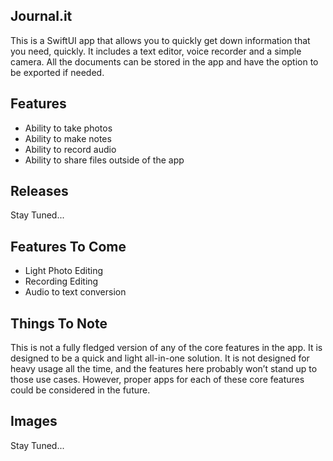 ## Journal.it

This is a SwiftUI app that allows you to quickly get down information that you need, quickly. It includes a text editor, voice recorder and a simple camera. All the documents can be stored in the app and have the option to be exported if needed. 

## Features

 - Ability to take photos
 - Ability to make notes
 - Ability to record audio
 - Ability to share files outside of the app

## Releases

Stay Tuned...

## Features To Come

 - Light Photo Editing
 - Recording Editing
 - Audio to text conversion

## Things To Note

This is not a fully fledged version of any of the core features in the app. It is designed to be a quick and light all-in-one solution. It is not designed for heavy usage all the time,  and the features here probably won’t stand up to those use cases. However, proper apps for each of these core features could be considered in the future.

## Images
Stay Tuned... 
